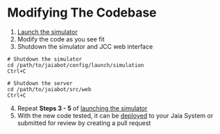 # Modifying The Codebase

1. [Launch the simulator](./page92_launching_simulator.md)
2. Modify the code as you see fit
3. Shutdown the simulator and JCC web interface
```
# Shutdown the simulator
cd /path/to/jaiabot/config/launch/simulation
Ctrl+C

# Shutdown the server
cd /path/to/jaiabot/src/web
Ctrl+C
```
4. Repeat **Steps 3 - 5** of [launching the simulator](./page92_launching_simulator.md)
5. With the new code tested, it can be [deployed](./page91_deploying_software.md) to your Jaia System or submitted for review by creating a pull request